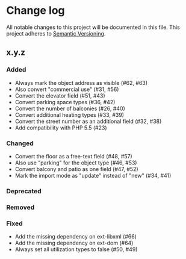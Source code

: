 # Change log

All notable changes to this project will be documented in this file.
This project adheres to [Semantic Versioning](https://semver.org/).

## x.y.z

### Added
- Always mark the object address as visible (#62, #63)
- Also convert "commercial use" (#31, #56)
- Convert the elevator field (#51, #43)
- Convert parking space types (#36, #42)
- Convert the number of balconies (#26, #40)
- Convert additional heating types (#33, #39)
- Convert the street number as an additional field (#32, #38)
- Add compatibility with PHP 5.5 (#23)

### Changed
- Convert the floor as a free-text field (#48, #57)
- Also use "parking" for the object type (#46, #53)
- Convert balcony and patio as one field (#47, #52)
- Mark the import mode as "update" instead of "new" (#34, #41)

### Deprecated

### Removed

### Fixed
- Add the missing dependency on ext-libxml (#66)
- Add the missing dependency on ext-dom (#64)
- Always set all utilization types to false (#50, #49)
